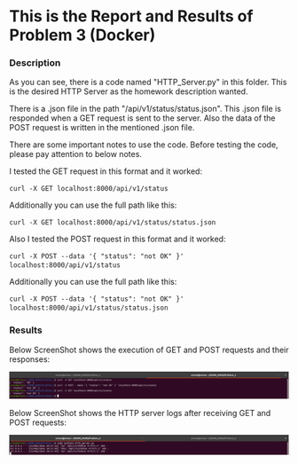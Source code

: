 # This is the Report and Results of Problem 3 (Docker)

### Description

As you can see, there is a code named "HTTP_Server.py" in this folder. This is the desired HTTP Server as the homework description wanted.

There is a .json file in the path "/api/v1/status/status.json". This .json file is responded when a GET request is sent to the server. Also the data of the POST request is written in the mentioned .json file. 

There are some important notes to use the code. Before testing the code, please pay attention to below notes.

I tested the GET request in this format and it worked:

	curl -X GET localhost:8000/api/v1/status
    
Additionally you can use the full path like this:

	curl -X GET localhost:8000/api/v1/status/status.json

Also I tested the POST request in this format and it worked:

	curl -X POST --data '{ "status": "not OK" }' localhost:8000/api/v1/status
    
Additionally you can use the full path like this:

	curl -X POST --data '{ "status": "not OK" }' localhost:8000/api/v1/status/status.json
    
### Results

Below ScreenShot shows the execution of GET and POST requests and their responses:

![alt text](https://github.com/arman-maghsoudnia/SDMN_HW02/blob/main/Problem_3/Results/01.png?raw=true)


Below ScreenShot shows the HTTP server logs after receiving GET and POST requests:

![alt text](https://github.com/arman-maghsoudnia/SDMN_HW02/blob/main/Problem_3/Results/02.png?raw=true)
